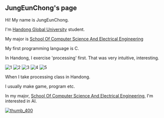 

## JungEunChong's page ##

Hi! My name is JungEunChong.

I'm [Handong Global University](https://www.handong.edu/) student.

My major is [School Of Computer Science And Electrical Engineering](http://csee.handong.edu/)

My first programming language is C.

In Handong, I exercise 'processing' first. That was very intuitive, interesting.

![1](https://user-images.githubusercontent.com/62508189/81569135-d5a88980-93d9-11ea-9a29-6e9bae8b707d.PNG)
![2](https://user-images.githubusercontent.com/62508189/81569193-eb1db380-93d9-11ea-925e-9dda08a94fba.PNG)
![3](https://user-images.githubusercontent.com/62508189/81569211-f1ac2b00-93d9-11ea-8ab8-b63d396e4f51.PNG)
![4](https://user-images.githubusercontent.com/62508189/81569231-f83aa280-93d9-11ea-991d-4d12f5b874c4.PNG)
![5](https://user-images.githubusercontent.com/62508189/81569243-fd97ed00-93d9-11ea-859d-e1a5fbab91fa.PNG)

When I take processing class in Handong.

I usually make game, program etc.

In my major, [School Of Computer Science And Electrical Engineering](http://csee.handong.edu/), I'm interested in AI.

[![thumb_400](https://user-images.githubusercontent.com/62508189/81569497-4cde1d80-93da-11ea-8609-ebbcea79b324.jpg)](https://www.sciencetimes.co.kr/news/%EC%9D%B8%EA%B3%B5%EC%A7%80%EB%8A%A5%EC%9D%B4-%EB%A7%88%EC%9D%8C%EC%9D%84-%EC%9D%BD%EA%B8%B0-%EC%8B%9C%EC%9E%91%ED%96%88%EB%8B%A4/)
